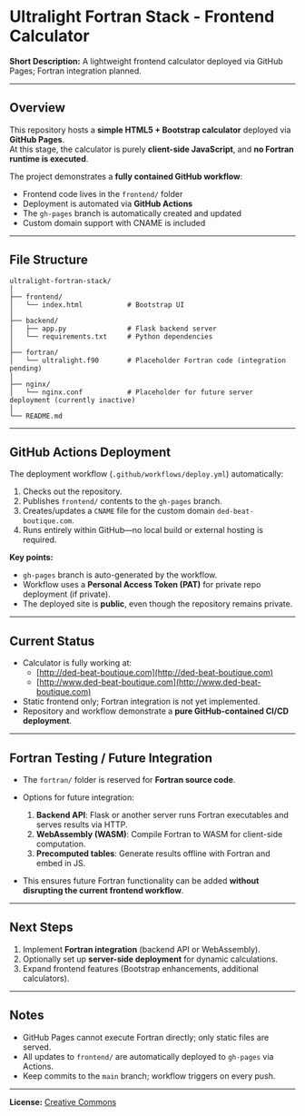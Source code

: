 # Ultralight Fortran Stack - Frontend Calculator

**Short Description:** A lightweight frontend calculator deployed via GitHub Pages; Fortran integration planned.

---

## Overview

This repository hosts a **simple HTML5 + Bootstrap calculator** deployed via **GitHub Pages**.  
At this stage, the calculator is purely **client-side JavaScript**, and **no Fortran runtime is executed**.  

The project demonstrates a **fully contained GitHub workflow**:

- Frontend code lives in the `frontend/` folder
- Deployment is automated via **GitHub Actions**
- The `gh-pages` branch is automatically created and updated
- Custom domain support with CNAME is included

---

## File Structure

```text
ultralight-fortran-stack/
│
├── frontend/
│   └── index.html           # Bootstrap UI
│
├── backend/
│   ├── app.py               # Flask backend server
│   └── requirements.txt     # Python dependencies
│
├── fortran/
│   └── ultralight.f90       # Placeholder Fortran code (integration pending)
│
├── nginx/
│   └── nginx.conf           # Placeholder for future server deployment (currently inactive)
│
└── README.md
```

---

## GitHub Actions Deployment

The deployment workflow (`.github/workflows/deploy.yml`) automatically:

1. Checks out the repository.
2. Publishes `frontend/` contents to the `gh-pages` branch.
3. Creates/updates a `CNAME` file for the custom domain `ded-beat-boutique.com`.
4. Runs entirely within GitHub—no local build or external hosting is required.

**Key points:**

- `gh-pages` branch is auto-generated by the workflow.
- Workflow uses a **Personal Access Token (PAT)** for private repo deployment (if private).
- The deployed site is **public**, even though the repository remains private.

---

## Current Status

- Calculator is fully working at:  
  - [http://ded-beat-boutique.com](http://ded-beat-boutique.com)  
  - [http://www.ded-beat-boutique.com](http://www.ded-beat-boutique.com)
- Static frontend only; Fortran integration is not yet implemented.
- Repository and workflow demonstrate a **pure GitHub-contained CI/CD deployment**.

---

## Fortran Testing / Future Integration

- The `fortran/` folder is reserved for **Fortran source code**.  
- Options for future integration:
  1. **Backend API**: Flask or another server runs Fortran executables and serves results via HTTP.  
  2. **WebAssembly (WASM)**: Compile Fortran to WASM for client-side computation.  
  3. **Precomputed tables**: Generate results offline with Fortran and embed in JS.  

- This ensures future Fortran functionality can be added **without disrupting the current frontend workflow**.

---

## Next Steps

1. Implement **Fortran integration** (backend API or WebAssembly).  
2. Optionally set up **server-side deployment** for dynamic calculations.  
3. Expand frontend features (Bootstrap enhancements, additional calculators).

---

## Notes

- GitHub Pages cannot execute Fortran directly; only static files are served.  
- All updates to `frontend/` are automatically deployed to `gh-pages` via Actions.  
- Keep commits to the `main` branch; workflow triggers on every push.

---

**License:** [Creative Commons](LICENSE)
